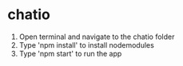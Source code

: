 # chatio
1) Open terminal and navigate to the chatio folder
2) Type 'npm install' to install nodemodules
3) Type 'npm start' to run the app